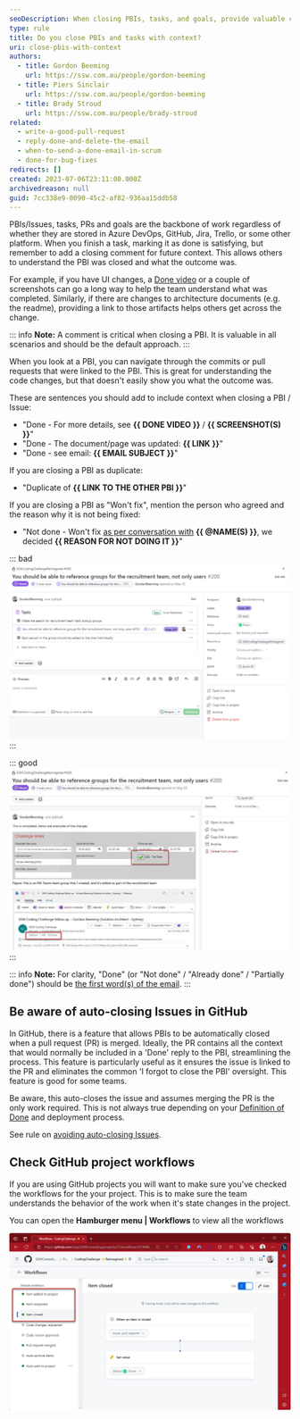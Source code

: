 ```yaml
---
seoDescription: When closing PBIs, tasks, and goals, provide valuable context to help teams understand the outcome and changes made.
type: rule
title: Do you close PBIs and tasks with context?
uri: close-pbis-with-context
authors:
  - title: Gordon Beeming
    url: https://ssw.com.au/people/gordon-beeming
  - title: Piers Sinclair
    url: https://ssw.com.au/people/gordon-beeming
  - title: Brady Stroud
    url: https://ssw.com.au/people/brady-stroud
related:
  - write-a-good-pull-request
  - reply-done-and-delete-the-email
  - when-to-send-a-done-email-in-scrum
  - done-for-bug-fixes
redirects: []
created: 2023-07-06T23:11:00.000Z
archivedreason: null
guid: 7cc338e9-0090-45c2-af82-936aa15ddb58
---
```


PBIs/Issues, tasks, PRs and goals are the backbone of work regardless of whether they are stored in Azure DevOps, GitHub, Jira, Trello, or some other platform. When you finish a task, marking it as done is satisfying, but remember to add a closing comment for future context. This allows others to understand the PBI was closed and what the outcome was.

<!--endintro-->

For example, if you have UI changes, a [Done video](/send-done-videos) or a couple of screenshots can go a long way to help the team understand what was completed. Similarly, if there are changes to architecture documents (e.g. the readme), providing a link to those artifacts helps others get across the change.

::: info
**Note:** A comment is critical when closing a PBI. It is valuable in all scenarios and should be the default approach.
:::

When you look at a PBI, you can navigate through the commits or pull requests that were linked to the PBI. This is great for understanding the code changes, but that doesn't easily show you what the outcome was.

These are sentences you should add to include context when closing a PBI / Issue:

* "Done - For more details, see **{{ DONE VIDEO }}** / **{{ SCREENSHOT(S) }}**"
* "Done - The document/page was updated: **{{ LINK }}**"
* "Done - see email: **{{ EMAIL SUBJECT }}**"

If you are closing a PBI as duplicate:

* "Duplicate of **{{ LINK TO THE OTHER PBI }}**"

If you are closing a PBI as "Won't fix", mention the person who agreed and the reason why it is not being fixed:

* "Not done - Won't fix [as per conversation with](/as-per-our-conversation-emails/) **{{ @NAME(S) }}**, we decided **{{ REASON FOR NOT DOING IT }}**"

::: bad  
![Figure: Bad example - This PBI is closed with no context around changes made](closing-pbis-without-context.jpg)
:::

::: good  
![Figure: Good example - This PBI informs the team that the work is complete and contains some examples of what the changes look like](closing-pbis-with-context.jpg)  
:::

::: info
**Note:** For clarity, "Done" (or "Not done" / "Already done" / "Partially done") should be [the first word(s) of the email](/reply-done/#tip-1-say-done-first).
:::

## Be aware of auto-closing Issues in GitHub

In GitHub, there is a feature that allows PBIs to be automatically closed when a pull request (PR) is merged. Ideally, the PR contains all the context that would normally be included in a 'Done' reply to the PBI, streamlining the process. This feature is particularly useful as it ensures the issue is linked to the PR and eliminates the common 'I forgot to close the PBI' oversight. This feature is good for some teams.

Be aware, this auto-closes the issue and assumes merging the PR is the only work required. This is not always true depending on your [Definition of Done](/definition-of-done) and deployment process.

See rule on [avoiding auto-closing Issues](/avoid-auto-closing-issues).

## Check GitHub project workflows

If you are using GitHub projects you will want to make sure you've checked the workflows for the your project. This is to make sure the team understands the behavior of the work when it's state changes in the project.

You can open the **Hamburger menu | Workflows** to view all the workflows

![Figure: For Issues specifically, it's recommended you have workflows configured and enabled](project-workflows.jpg)
